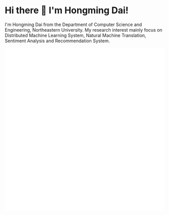 #                                                   Hi there 👋 I'm Hongming Dai!

I'm Hongming Dai from the Department of Computer Science and Engineering, Northeastern University. My research interest mainly focus on Distributed Machine Learning System, Natural Machine Translation, Sentiment Analysis and Recommendation System. 
    
![Metrics](https://github.com/johncruyff14/johncruyff14/blob/main/github-metrics.svg)



